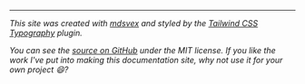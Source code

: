 ---

*This site was created with [mdsvex](https://mdsvex.com/) and styled by the [Tailwind CSS Typography](https://github.com/tailwindlabs/tailwindcss-typography) plugin.*

*You can see the [source on GitHub](https://github.com/JakeNavith/tailwindcss-theme-variants/tree/main/site) under the MIT license. If you like the work I've put into making this documentation site, why not use it for your own project 😄?*
